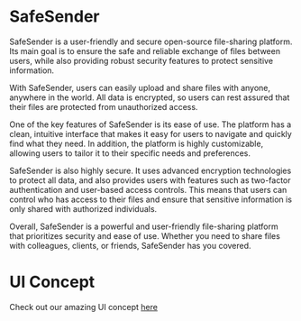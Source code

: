 # SafeSender
SafeSender is a user-friendly and secure open-source file-sharing platform. Its main goal is to ensure the safe and reliable exchange of files between users, while also providing robust security features to protect sensitive information.

With SafeSender, users can easily upload and share files with anyone, anywhere in the world. All data is encrypted, so users can rest assured that their files are protected from unauthorized access.

One of the key features of SafeSender is its ease of use. The platform has a clean, intuitive interface that makes it easy for users to navigate and quickly find what they need. In addition, the platform is highly customizable, allowing users to tailor it to their specific needs and preferences.

SafeSender is also highly secure. It uses advanced encryption technologies to protect all data, and also provides users with features such as two-factor authentication and user-based access controls. This means that users can control who has access to their files and ensure that sensitive information is only shared with authorized individuals.

Overall, SafeSender is a powerful and user-friendly file-sharing platform that prioritizes security and ease of use. Whether you need to share files with colleagues, clients, or friends, SafeSender has you covered.

# UI Concept 

Check out our amazing UI concept [here](https://www.figma.com/file/VU5zOhAY2JeWu3FVEGwQ2a/SafeSender?node-id=1-12&t=pXWGtR4j65w9R2c4-4)
